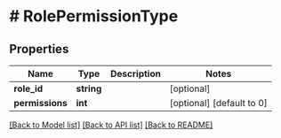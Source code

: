 # # RolePermissionType

## Properties

Name | Type | Description | Notes
------------ | ------------- | ------------- | -------------
**role_id** | **string** |  | [optional]
**permissions** | **int** |  | [optional] [default to 0]

[[Back to Model list]](../../README.md#models) [[Back to API list]](../../README.md#endpoints) [[Back to README]](../../README.md)
